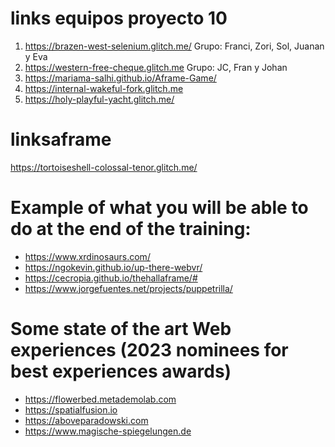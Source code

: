 # links equipos proyecto 10
1. https://brazen-west-selenium.glitch.me/ Grupo: Franci, Zori, Sol, Juanan y Eva
2. https://western-free-cheque.glitch.me Grupo: JC, Fran y Johan
3. https://mariama-salhi.github.io/Aframe-Game/ 
4. https://internal-wakeful-fork.glitch.me
5. https://holy-playful-yacht.glitch.me/

# linksaframe
https://tortoiseshell-colossal-tenor.glitch.me/

# Example of what you will be able to do at the end of the training:
- https://www.xrdinosaurs.com/
- https://ngokevin.github.io/up-there-webvr/
- https://cecropia.github.io/thehallaframe/#
- https://www.jorgefuentes.net/projects/puppetrilla/

# Some state of the art Web experiences (2023 nominees for best experiences awards)
- https://flowerbed.metademolab.com
- https://spatialfusion.io
- https://aboveparadowski.com
- https://www.magische-spiegelungen.de
